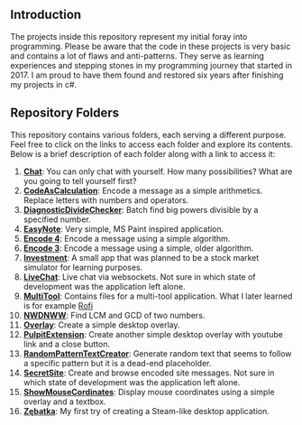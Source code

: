 ## Introduction

The projects inside this repository represent my initial foray into programming. Please be aware that the code in these projects
is very basic and contains a lot of flaws and anti-patterns. They serve as learning experiences and stepping stones in my programming journey that started in 2017.
I am proud to have them found and restored six years after finishing my projects in c#.

## Repository Folders

This repository contains various folders, each serving a different purpose. 
Feel free to click on the links to access each folder and explore its contents. 
Below is a brief description of each folder along with a link to access it:

1. **[Chat](./Chat)**: You can only chat with yourself. How many possibilities? What are you going to tell yourself first? 
1. **[CodeAsCalculation](./CodeAsCalculation)**: Encode a message as a simple arithmetics. Replace letters with numbers and operators.
1. **[DiagnosticDivideChecker](./DiagnosticDivideChecker)**: Batch find big powers divisible by a specified number.
1. **[EasyNote](./EasyNote)**: Very simple, MS Paint inspired application.
1. **[Encode 4](./'Encode%204')**: Encode a message using a simple algorithm.
1. **[Encode 3](./'Encode%204.0')**: Encode a message using a simple, older algorithm.
1. **[Investment](./Investment)**: A small app that was planned to be a stock market simulator for learning purposes.
1. **[LiveChat](./LiveChat)**: Live chat via websockets. Not sure in which state of development was the application left alone.
1. **[MultiTool](./MultiTool)**: Contains files for a multi-tool application. What I later learned is for example [Rofi](https://github.com/davatorium/rofi)
1. **[NWDNWW](./NWDNWW)**: Find LCM and GCD of two numbers.
1. **[Overlay](./Overlay)**: Create a simple desktop overlay. 
1. **[PulpitExtension](./PulpitExtension)**: Create another simple desktop overlay with youtube link and a close button.
1. **[RandomPatternTextCreator](./RandomPatternTextCreator)**: Generate random text that seems to follow a specific pattern but it is a dead-end placeholder.
1. **[SecretSite](./SecretSite)**: Create and browse encoded site messages. Not sure in which state of development was the application left alone.
1. **[ShowMouseCordinates](./ShowMouseCordinates)**: Display mouse coordinates using a simple overlay and a textbox.
1. **[Zębatka](./Zębatka)**: My first try of creating a Steam-like desktop application.

